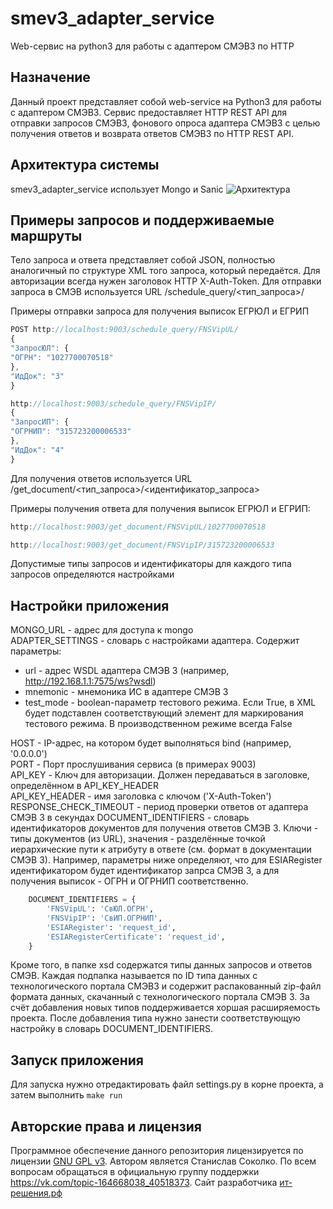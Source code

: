 # smev3_adapter_service
Web-сервис на python3 для работы с адаптером СМЭВ3 по HTTP
## Назначение
Данный проект представляет собой web-service на Python3 для работы с адаптером СМЭВ3. Сервис предоставляет HTTP REST API для отправки запросов СМЭВ3, фонового опроса адаптера СМЭВ3 с целью получения ответов и возврата ответов СМЭВ3 по HTTP REST API.
## Архитектура системы
smev3_adapter_service использует Mongo и Sanic
![Архитектура](https://raw.githubusercontent.com/s-sokolko/smev3_adapter_service/master/architecture.jpg)
## Примеры запросов и поддерживаемые маршруты
Тело запроса и ответа представляет собой JSON, полностью аналогичный по структуре XML того запроса, который передаётся. Для авторизации всегда нужен заголовок HTTP X-Auth-Token.
Для отправки запроса в СМЭВ используется URL /schedule_query/<тип_запроса>/

Примеры отправки запроса для получения выписок ЕГРЮЛ и ЕГРИП

```javascript
POST http://localhost:9003/schedule_query/FNSVipUL/
{
"ЗапросЮЛ": {
"ОГРН": "1027700070518"
},
"ИдДок": "3"
}
```

```javascript
http://localhost:9003/schedule_query/FNSVipIP/
{
"ЗапросИП": {
"ОГРНИП": "315723200006533"
},
"ИдДок": "4"
}
```

Для получения ответов используется URL /get_document/<тип_запроса>/<идентификатор_запроса>

Примеры получения ответа для получения выписок ЕГРЮЛ и ЕГРИП:

```javascript
http://localhost:9003/get_document/FNSVipUL/1027700070518
```

```javascript
http://localhost:9003/get_document/FNSVipIP/315723200006533
```

Допустимые типы запросов и идентификаторы для каждого типа запросов определяются настройками

## Настройки приложения
MONGO_URL - адрес для доступа к mongo  
ADAPTER_SETTINGS - словарь с настройками адаптера. Содержит параметры:
* url - адрес WSDL адаптера СМЭВ 3 (например, http://192.168.1.1:7575/ws?wsdl)  
* mnemonic - мнемоника ИС в адаптере СМЭВ 3  
* test_mode - boolean-параметр тестового режима. Если True, в XML будет подставлен соответствующий элемент для маркирования тестового режима. В производственном режиме всегда False  

HOST - IP-адрес, на котором будет выполняться bind (например, '0.0.0.0')  
PORT - Порт прослушивания сервиса (в примерах 9003)  
API_KEY - Ключ для авторизации. Должен передаваться в заголовке, определённом в API_KEY_HEADER  
API_KEY_HEADER - имя заголовка с ключом ('X-Auth-Token')  
RESPONSE_CHECK_TIMEOUT - период проверки ответов от адаптера СМЭВ 3 в секундах
DOCUMENT_IDENTIFIERS - словарь идентификаторов документов для получения ответов СМЭВ 3. Ключи - типы документов (из URL), значения - разделённые точкой иерархические пути к атрибуту в ответе (см. формат в документации СМЭВ 3). Например, параметры ниже определяют, что для ESIARegister идентификатором будет идентификатор запрса СМЭВ 3, а для получения выписок - ОГРН и ОГРНИП соответственно.

```python
    DOCUMENT_IDENTIFIERS = {
        'FNSVipUL': 'СвЮЛ.ОГРН',
        'FNSVipIP': 'СвИП.ОГРНИП',
        'ESIARegister': 'request_id',
        'ESIARegisterCertificate': 'request_id',
    }
```

Кроме того, в папке xsd содержатся типы данных запросов и ответов СМЭВ. Каждая подпапка называется по ID типа данных с технологического портала СМЭВ3 и содержит распакованный zip-файл формата данных, скачанный с технологического портала СМЭВ 3. За счёт добавления новых типов поддерживается хоршая расширяемость проекта. После добавления типа нужно занести соответствующую настройку в словарь DOCUMENT_IDENTIFIERS.

## Запуск приложения
Для запуска нужно отредактировать файл settings.py в корне проекта, а затем выполнить
`make run`

## Авторские права и лицензия
Программное обеспечение данного репозитория лицензируется по лицензии [GNU GPL v3](https://www.gnu.org/licenses/gpl-3.0.ru.html). Автором является Станислав Соколко. По всем вопросам обращаться в официальную группу поддержки https://vk.com/topic-164668038_40518373. Сайт разработчика [ит-решения.рф](http://xn----jtbajd3aso1dzd.xn--p1ai/)
